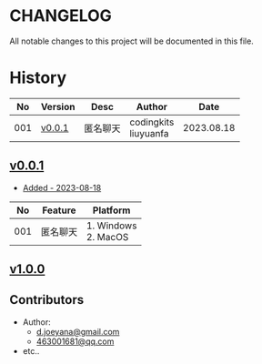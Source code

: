 # CHANGELOG

All notable changes to this project will be documented in this file.

# History

| No  | Version         | Desc     | Author                   | Date       |
| --- | --------------- | -------- | ------------------------ | ---------- |
| 001 | [v0.0.1](#v001) | 匿名聊天 | codingkits<br/>liuyuanfa | 2023.08.18 |

## <a name="v001">[v0.0.1]()</a>

- [Added - 2023-08-18]()

| No  | Feature  | Platform                |
| :-: | :------: | ----------------------- |
| 001 | 匿名聊天 | 1. Windows<br/>2. MacOS |

## <a name="v100">[v1.0.0]()</a>

## Contributors

- Author:
  - <d.joeyana@gmail.com>
  - <463001681@qq.com>
- etc..
